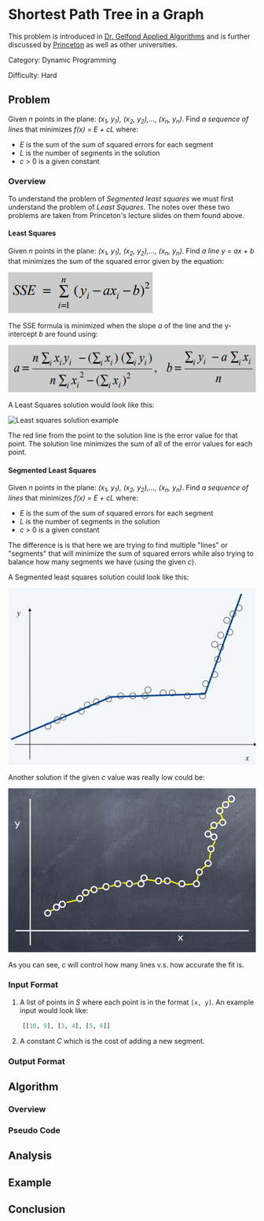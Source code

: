 # Shortest Path Tree in a Graph

This problem is introduced in [Dr. Gelfond Applied Algorithms](http://redwood.cs.ttu.edu/~mgelfond/FALL-2012/slides.pdf) and is further discussed by [Princeton](https://www.cs.princeton.edu/~wayne/kleinberg-tardos/pdf/06DynamicProgrammingI.pdf) as well as other universities.

Category: Dynamic Programming

Difficulty: Hard

## Problem

Given _n_ points in the plane: _(x<sub>1</sub>, y<sub>1</sub>),  (x<sub>2</sub>, y<sub>2</sub>),..., (x<sub>n</sub>, y<sub>n</sub>)_.
Find *a sequence of lines* that minimizes _f(x) = E + cL_ where:
- _E_ is the sum of the sum of squared errors for each segment
- _L_ is the number of segments in the solution
- _c_ > 0 is a given constant


### Overview

To understand the problem of _Segmented least squares_ we must first understand the problem of _Least Squares_.
The notes over these two problems are taken from Princeton's lecture slides on them found above.

#### Least Squares

Given _n_ points in the plane: _(x<sub>1</sub>, y<sub>1</sub>),  (x<sub>2</sub>, y<sub>2</sub>),..., (x<sub>n</sub>, y<sub>n</sub>)_.
Find *a line* _y = ax + b_ that minimizes the sum of the squared error given by the equation:

![Sum of squared errors formula](./assets/sse.png)

The SSE formula is minimized when the slope _a_ of the line and the y-intercept _b_ are found using:

![slope and intercept formulas for minimizing sum of the squared errors](./assets/a_and_b.png)

A Least Squares solution would look like this:

![Least squares solution example](./assets/least_squares/sol.png)

The red line from the point to the solution line is the error value for that point. The solution line minimizes the sum of all
of the error values for each point.

#### Segmented Least Squares

Given _n_ points in the plane: _(x<sub>1</sub>, y<sub>1</sub>),  (x<sub>2</sub>, y<sub>2</sub>),..., (x<sub>n</sub>, y<sub>n</sub>)_.
Find *a sequence of lines* that minimizes _f(x) = E + cL_ where:
- _E_ is the sum of the sum of squared errors for each segment
- _L_ is the number of segments in the solution
- _c_ > 0 is a given constant

The difference is is that here we are trying to find multiple "lines" or "segments" that
will minimize the sum of squared errors while also trying to balance how many segments we have (using the given _c_).

A Segmented least squares solution could look like this:

![Segmented least squares solution 1](./assets/seg_least_squares_sol1.png)

Another solution if the given _c_ value was really low could be:

![Segmented least squares solution 2](./assets/seg_least_squares_sol2.png)

As you can see, _c_ will control how many lines v.s. how accurate the fit is.

### Input Format

1. A list of points in _S_ where each point is in the format `[x, y]`. An example input would look like:

```Python
    [[10, 9], [3, 4], [5, 6]]
```
2. A constant _C_ which is the cost of adding a new segment.

### Output Format

## Algorithm
### Overview

### Pseudo Code



## Analysis


## Example

## Conclusion


